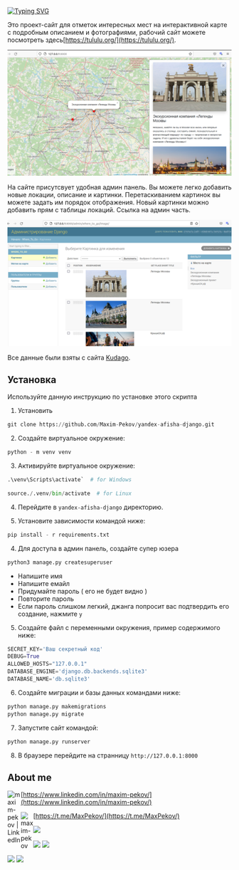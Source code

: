 
[![Typing SVG](https://readme-typing-svg.herokuapp.com?color=%2336BCF7&lines=Yandex+afisha+django)](https://git.io/typing-svg)

Это проект-сайт для отметок интересных мест на интерактивной карте с подробным описанием и фотографиями, рабочий сайт
можете посмотреть здесь[https://tululu.org/](https://tululu.org/).

![](./afisha_project/where_to_go/static/where_to_go/images/index.png)

На сайте присутсвует удобная админ панель. Вы можете легко добавить новые локации, описание и картинки. Перетаскиванием
картинок вы можете задать им порядок отображения. Новый картинки можно добавить прям с таблицы локаций. Ссылка на админ часть.

![](./afisha_project/where_to_go/static/where_to_go/images/admin.png)

Все данные были взяты с сайта [Kudago](https://kudago.com/msk/).

## Установка

Используйте данную инструкцию по установке этого скрипта

1. Установить

```python
git clone https://github.com/Maxim-Pekov/yandex-afisha-django.git
```

2. Создайте виртуальное окружение:

```python
python - m venv venv
```

3. Активируйте виртуальное окружение:

```python
.\venv\Scripts\activate`  # for Windows
```

```python
source./.venv/bin/activate  # for Linux
```

4. Перейдите в `yandex-afisha-django` директорию.

3. Установите зависимости командой ниже:

```python
pip install - r requirements.txt
```

4. Для доступа в админ панель, создайте супер юзера

```python
python3 manage.py createsuperuser
```

* Напишите имя
* Напишите емайл
* Придумайте пароль ( его не будет видно )
* Повторите пароль
* Если пароль слишком легкий, джанга попросит вас подтвердить его создание, нажмите `y`

5. Создайте файл с переменными окружения, пример содержимого ниже:

```python
SECRET_KEY='Ваш секретный код'
DEBUG=True
ALLOWED_HOSTS="127.0.0.1"
DATABASE_ENGINE='django.db.backends.sqlite3'
DATABASE_NAME='db.sqlite3'
```

6. Создайте миграции и базы данных командами ниже:

```python
python manage.py makemigrations
python manage.py migrate
```
7. Запустите сайт командой:

```python
python manage.py runserver
```
8. В браузере перейдите на странницу `http://127.0.0.1:8000`

## About me

[<img align="left" alt="maxim-pekov | LinkedIn" width="30px" src="https://img.icons8.com/color/48/000000/linkedin-circled--v3.png" />https://www.linkedin.com/in/maxim-pekov/](https://www.linkedin.com/in/maxim-pekov/)
</br>

[<img align="left" alt="maxim-pekov" width="28px" src="https://upload.wikimedia.org/wikipedia/commons/5/5c/Telegram_Messenger.png" />https://t.me/MaxPekov/](https://t.me/MaxPekov/)
</br>

[//]: # (Карточка профиля: )
![](https://github-profile-summary-cards.vercel.app/api/cards/profile-details?username=Maxim-Pekov&theme=solarized_dark)

[//]: # (Статистика языков в коммитах:)

[//]: # (Статистика языков в репозиториях:)
![](https://github-profile-summary-cards.vercel.app/api/cards/most-commit-language?username=Maxim-Pekov&theme=solarized_dark)
![](https://github-profile-summary-cards.vercel.app/api/cards/repos-per-language?username=Maxim-Pekov&theme=solarized_dark)


[//]: # (Статистика профиля:)

[//]: # (Данные по коммитам за сутки:)
![](https://github-profile-summary-cards.vercel.app/api/cards/stats?username=Maxim-Pekov&theme=solarized_dark)
![](https://github-profile-summary-cards.vercel.app/api/cards/productive-time?username=Maxim-Pekov&theme=solarized_dark)

[//]: # ([![trophy]&#40;https://github-profile-trophy.vercel.app/?username=Maxim-Pekov&#41;]&#40;https://github.com/ryo-ma/github-profile-trophy&#41;)

